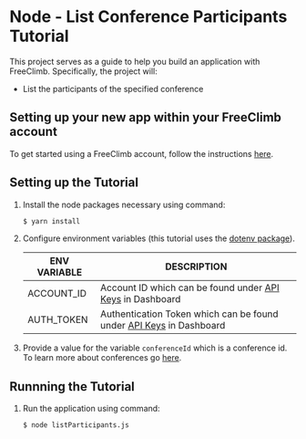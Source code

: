 # Node - List Conference Participants Tutorial

This project serves as a guide to help you build an application with FreeClimb. Specifically, the project will:

- List the participants of the specified conference   

## Setting up your new app within your FreeClimb account

To get started using a FreeClimb account, follow the instructions [here](https://persephony-docs.readme.io/docs/getting-started-with-persephony).

## Setting up the Tutorial

1. Install the node packages necessary using command:

   ```bash
   $ yarn install
   ```

2. Configure environment variables (this tutorial uses the [dotenv package](https://www.npmjs.com/package/dotenv)).

   | ENV VARIABLE            | DESCRIPTION                                                                                                                                                                             |
   | ----------------------- | --------------------------------------------------------------------------------------------------------------------------------------------------------------------------------------- |
   | ACCOUNT_ID              | Account ID which can be found under [API Keys](https://www.persephony.com/dashboard/portal/account/authentication) in Dashboard                                                         |
   | AUTH_TOKEN              | Authentication Token which can be found under [API Keys](https://www.persephony.com/dashboard/portal/account/authentication) in Dashboard                                               |

3. Provide a value for the variable `conferenceId` which is a conference id. To learn more about conferences go [here](https://docs.persephony.com/reference/conferences-2).

## Runnning the Tutorial

1. Run the application using command:

   ```bash
   $ node listParticipants.js
   ```

